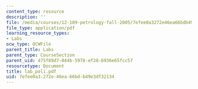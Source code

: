 ```yaml
---
content_type: resource
description: ''
file: /media/courses/12-109-petrology-fall-2005/7efee0a3272e46ea66bdb49e3df32134_lab_poli.pdf
file_type: application/pdf
learning_resource_types:
- Labs
ocw_type: OCWFile
parent_title: Labs
parent_type: CourseSection
parent_uid: 475f89d7-044b-5978-ef28-6936e65fcc57
resourcetype: Document
title: lab_poli.pdf
uid: 7efee0a3-272e-46ea-66bd-b49e3df32134
---
```


